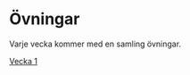 # Övningar
Varje vecka kommer med en samling övningar.

[Vecka 1](Pythonprogrammering-for-Ai-utveckling-Ht24/exercises/week1/)